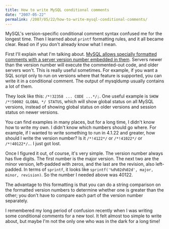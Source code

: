 ```yaml
---
title: How to write MySQL conditional comments
date: "2007-05-22"
permalink: /2007/05/22/how-to-write-mysql-conditional-comments/
---
```

MySQL's version-specific conditional comment syntax confused me for the longest time. Then I learned about `printf` formatting rules, and it all became clear. Read on if you don't already know what I mean.

First I'll explain what I'm talking about. [MySQL allows specially formatted comments with a server version number embedded in them][1]. Servers newer than the version number will execute the commented-out code, and older servers won't. This is really useful sometimes. For example, if you want a SQL script only to run on versions where that feature is supported, you can write it in a conditional comment. The output of mysqldump usually contains a lot of them.

They look like this: `/*!32358 ... CODE ...*/;`. One useful example is `SHOW /*!50002 GLOBAL */ STATUS`, which will show global status on all MySQL versions, instead of showing global status on older versions and session status on newer versions.

You can find examples in many places, but for a long time, I didn't know how to write my own. I didn't know which numbers should go where. For example, if I wanted to write something to run in 4.1.22 and greater, how should I write the version number? Is it `/*!4122*/` or `/*!41022*/` or `/*!40122*/`&#8230; I just got lost.

Once I figured it out, of course, it's very simple. The version number always has five digits. The first number is the major version. The next two are the minor version, left-padded with zeros, and the last are the revision, also left-padded. In terms of `sprintf`, it looks like `sprintf('%d%02d%02d', major, minor, revision)`. So the number I needed above was 40122.

The advantage to this formatting is that you can do a string comparison on the formatted version numbers to determine whether one is greater than the other; you don't have to compare each part of the version number separately.

I remembered my long period of confusion recently when I was writing some conditional comments for a new tool. It felt almost too simple to write about, but maybe I'm not the only one who was in the dark for a long time!

 [1]: http://dev.mysql.com/doc/refman/4.1/en/comments.html
